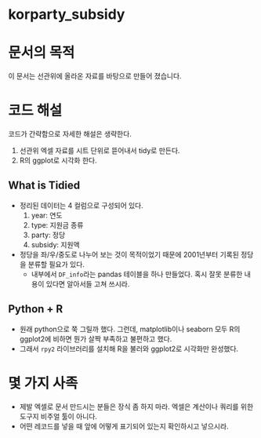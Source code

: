 # korparty_subsidy

#  문서의 목적 

이 문서는 선관위에 올라온 자료를 바탕으로 만들어 졌습니다. 

# 코드 해설 

코드가 간략함으로 자세한 해설은 생략한다. 

1. 선관위 엑셀 자료를 시트 단위로 뜯어내서 tidy로 만든다. 
2.  R의 ggplot로 시각화 한다. 

## What is Tidied 

* 정리된 데이터는 4 컬럼으로 구성되어 있다. 
	1. year: 연도 
	2.  type: 지원금 종류 
	3.  party: 정당 
	4. subsidy: 지원액 
* 정당을 좌/우/중도로 나누어 보는 것이 목적이었기 때문에 2001년부터 기록된 정당을 분류할 필요가 있다. 
	* 내부에서 `DF_info`라는 pandas 테이블을 하나 만들었다. 혹시 잘못 분류한 내용이 있다면 알아서들 고쳐 쓰시라. 

## Python + R 

* 원래 python으로 쭉 그릴까 했다. 그런데,  matplotlib이나 seaborn 모두 R의 ggplot2에 비하면 뭔가 살짝 부족하고 불편하고 했다. 
* 그래서 `rpy2` 라이브러리를 설치해  R을 불러와 ggplot2로 시각화만 완성했다. 

# 몇 가지 사족 

* 제발 엑셀로 문서 만드시는 분들은 장식 좀 하지 마라. 엑셀은 계산이나 쿼리를 위한 도구지 비주얼 툴이 아니다. 
* 어떤 레코드를 넣을 때 앞에 어떻게 표기되어 있는지 확인하시고 넣으시라. 
<!--stackedit_data:
eyJoaXN0b3J5IjpbOTM0MzI5MzEzXX0=
-->